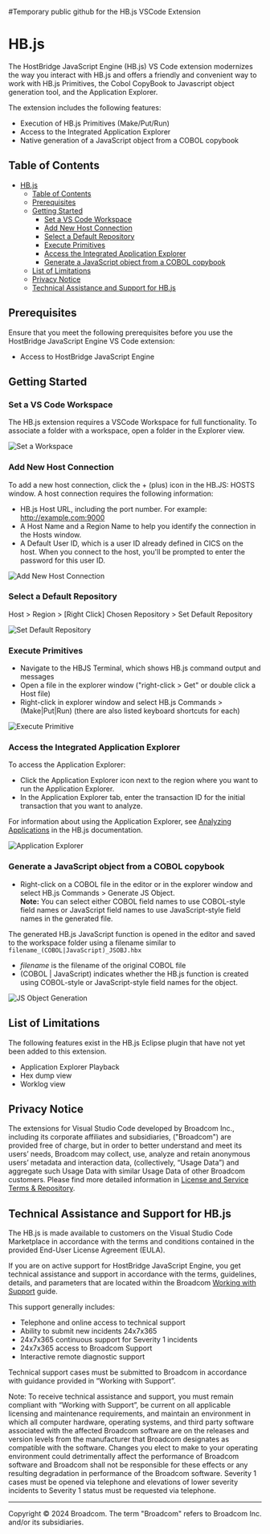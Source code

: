 #Temporary public github for the HB.js VSCode Extension

# HB.js

<!-- We can generalize this overview as more functionality is added -->
The HostBridge JavaScript Engine (HB.js) VS Code extension modernizes the way you interact with HB.js and offers a friendly and convenient way to work with HB.js Primitives, the Cobol CopyBook to Javascript object generation tool, and the Application Explorer. 

The extension includes the following features:

- Execution of HB.js Primitives (Make/Put/Run)
- Access to the Integrated Application Explorer
- Native generation of a JavaScript object from a COBOL copybook 

## Table of Contents

- [HB.js](#hbjs)
  - [Table of Contents](#table-of-contents)
  - [Prerequisites](#prerequisites)
  - [Getting Started](#getting-started)
    - [Set a VS Code Workspace](#set-a-vs-code-workspace)
    - [Add New Host Connection](#add-new-host-connection)
    - [Select a Default Repository](#select-a-default-repository)
    - [Execute Primitives](#execute-primitives)
    - [Access the Integrated Application Explorer](#access-the-integrated-application-explorer)
    - [Generate a JavaScript object from a COBOL copybook](#generate-a-javascript-object-from-a-cobol-copybook)
  - [List of Limitations](#list-of-limitations)
  - [Privacy Notice](#privacy-notice)
  - [Technical Assistance and Support for HB.js](#technical-assistance-and-support-for-hbjs)


## Prerequisites

Ensure that you meet the following prerequisites before you use the HostBridge JavaScript Engine VS Code extension:

- Access to HostBridge JavaScript Engine


## Getting Started

### Set a VS Code Workspace
The HB.js extension requires a VSCode Workspace for full functionality. To associate a folder with a workspace, open a folder in the Explorer view.

![Set a Workspace](https://bdartlon.github.io/gifs/setWorkspace.gif)

### Add New Host Connection 
To add a new host connection, click the + (plus) icon in the HB.JS: HOSTS window. A host connection requires the following information:
- HB.js Host URL, including the port number. For example: http://example.com:9000
- A Host Name and a Region Name to help you identify the connection in the Hosts window.
- A Default User ID, which is a user ID already defined in CICS on the host. When you connect to the host, you'll be prompted to enter the password for this user ID.

![Add New Host Connection](https://bdartlon.github.io/gifs/AddNewHost.gif)

### Select a Default Repository
Host > Region > [Right Click] Chosen Repository > Set Default Repository

![Set Default Repository](https://bdartlon.github.io/gifs/setDefautRepo.gif)

### Execute Primitives

  - Navigate to the HBJS Terminal, which shows HB.js command output and messages
  - Open a file in the explorer window ("right-click > Get" or double click a Host file)
  - Right-click in explorer window and select HB.js Commands > (Make|Put|Run) (there are also listed keyboard shortcuts for each) 
  
![Execute Primitive](https://bdartlon.github.io/gifs/executePrimitve.gif)

### Access the Integrated Application Explorer

To access the Application Explorer:
  - Click the Application Explorer icon next to the region where you want to run the Application Explorer.
  - In the Application Explorer tab, enter the transaction ID for the initial transaction that you want to analyze.
  
  For information about using the Application Explorer, see [Analyzing Applications](https://techdocs.broadcom.com/us/en/ca-mainframe-software/devops/hostbridge-javascript-engine/8-0/using/introduction-to-application-analysis.html) in the HB.js documentation.
  
![Application Explorer](https://bdartlon.github.io/gifs/appExplorer.gif)

### Generate a JavaScript object from a COBOL copybook

- Right-click on a COBOL file in the editor or in the explorer window and select HB.js Commands > Generate JS Object.  
  **Note:** You can select either COBOL field names to use COBOL-style field names or JavaScript field names to use JavaScript-style field names in the generated file.

The generated HB.js JavaScript function is opened in the editor and saved to the workspace folder using a filename similar to `filename_(COBOL|JavaScript)_JSOBJ.hbx`
- *filename* is the filename of the original COBOL file
- (COBOL | JavaScript) indicates whether the HB.js function is created using COBOL-style or JavaScript-style field names for the object.

![JS Object Generation](https://bdartlon.github.io/gifs/jsObjGen.gif)


## List of Limitations
The following features exist in the HB.js Eclipse plugin that have not yet been added to this extension. 
- Application Explorer Playback 
- Hex dump view 
- Worklog view 

## Privacy Notice

The extensions for Visual Studio Code developed by Broadcom Inc., including its corporate affiliates and subsidiaries, ("Broadcom") are provided free of charge, but in order to better understand and meet its users’ needs, Broadcom may collect, use, analyze and retain anonymous users’ metadata and interaction data, (collectively, “Usage Data”) and aggregate such Usage Data with similar Usage Data of other Broadcom customers. Please find more detailed information in [License and Service Terms & Repository](https://www.broadcom.com/company/legal/licensing).


## Technical Assistance and Support for HB.js

The HB.js is made available to customers on the Visual Studio Code Marketplace in accordance with the terms and conditions contained in the provided End-User License Agreement (EULA).

If you are on active support for HostBridge JavaScript Engine, you get technical assistance and support in accordance with the terms, guidelines, details, and parameters that are located within the Broadcom [Working with Support](https://techdocs.broadcom.com/us/product-content/admin-content/ca-support-policies.html?intcmp=footernav) guide.

This support generally includes:

- Telephone and online access to technical support
- Ability to submit new incidents 24x7x365
- 24x7x365 continuous support for Severity 1 incidents
- 24x7x365 access to Broadcom Support
- Interactive remote diagnostic support

Technical support cases must be submitted to Broadcom in accordance with guidance provided in “Working with Support”.

Note: To receive technical assistance and support, you must remain compliant with “Working with Support”, be current on all applicable licensing and maintenance requirements, and maintain an environment in which all computer hardware, operating systems, and third party software associated with the affected Broadcom software are on the releases and version levels from the manufacturer that Broadcom designates as compatible with the software. Changes you elect to make to your operating environment could detrimentally affect the performance of Broadcom software and Broadcom shall not be responsible for these effects or any resulting degradation in performance of the Broadcom software. Severity 1 cases must be opened via telephone and elevations of lower severity incidents to Severity 1 status must be requested via telephone.

---
Copyright © 2024 Broadcom. The term "Broadcom" refers to Broadcom Inc. and/or its subsidiaries.
